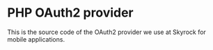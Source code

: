 PHP OAuth2 provider
===================

This is the source code of the OAuth2 provider we use at Skyrock for
mobile applications.

